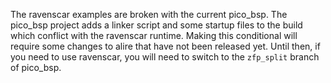 The ravenscar examples are broken with the current pico_bsp. The pico_bsp
project adds a linker script and some startup files to the build which conflict
with the ravenscar runtime. Making this conditional will require some changes
to alire that have not been released yet. Until then, if you need to use
ravenscar, you will need to switch to the `zfp_split` branch of pico_bsp.
